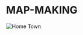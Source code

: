 # MAP-MAKING

![Home Town](https://user-images.githubusercontent.com/109850586/180658682-357c2a05-5e6b-4ddf-bdfc-1741425f4df5.png)
